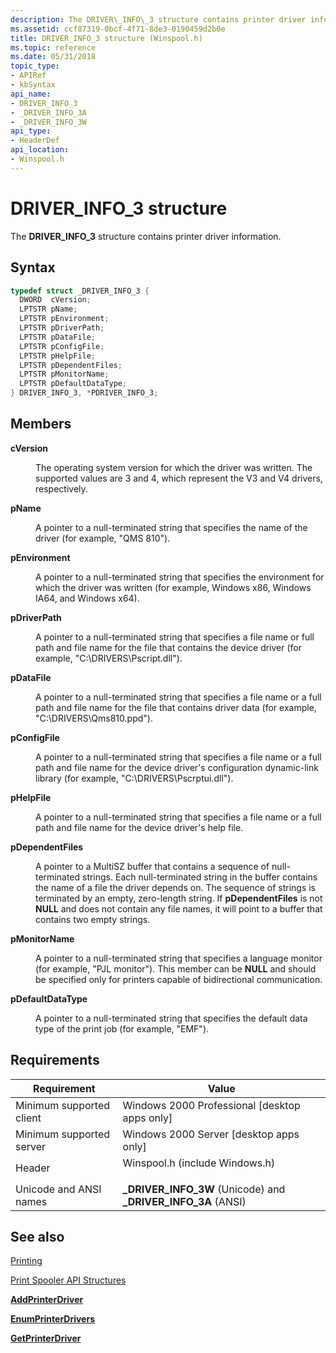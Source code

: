 ```yaml
---
description: The DRIVER\_INFO\_3 structure contains printer driver information.
ms.assetid: ccf87319-0bcf-4f71-8de3-0190459d2b0e
title: DRIVER_INFO_3 structure (Winspool.h)
ms.topic: reference
ms.date: 05/31/2018
topic_type: 
- APIRef
- kbSyntax
api_name: 
- DRIVER_INFO_3
- _DRIVER_INFO_3A
- _DRIVER_INFO_3W
api_type: 
- HeaderDef
api_location: 
- Winspool.h
---
```


# DRIVER\_INFO\_3 structure

The **DRIVER\_INFO\_3** structure contains printer driver information.

## Syntax


```C++
typedef struct _DRIVER_INFO_3 {
  DWORD  cVersion;
  LPTSTR pName;
  LPTSTR pEnvironment;
  LPTSTR pDriverPath;
  LPTSTR pDataFile;
  LPTSTR pConfigFile;
  LPTSTR pHelpFile;
  LPTSTR pDependentFiles;
  LPTSTR pMonitorName;
  LPTSTR pDefaultDataType;
} DRIVER_INFO_3, *PDRIVER_INFO_3;
```



## Members

<dl> <dt>

**cVersion**
</dt> <dd>

The operating system version for which the driver was written. The supported values are 3 and 4, which represent the V3 and V4 drivers, respectively.

</dd> <dt>

**pName**
</dt> <dd>

A pointer to a null-terminated string that specifies the name of the driver (for example, "QMS 810").

</dd> <dt>

**pEnvironment**
</dt> <dd>

A pointer to a null-terminated string that specifies the environment for which the driver was written (for example, Windows x86, Windows IA64, and Windows x64).

</dd> <dt>

**pDriverPath**
</dt> <dd>

A pointer to a null-terminated string that specifies a file name or full path and file name for the file that contains the device driver (for example, "C:\\DRIVERS\\Pscript.dll").

</dd> <dt>

**pDataFile**
</dt> <dd>

A pointer to a null-terminated string that specifies a file name or a full path and file name for the file that contains driver data (for example, "C:\\DRIVERS\\Qms810.ppd").

</dd> <dt>

**pConfigFile**
</dt> <dd>

A pointer to a null-terminated string that specifies a file name or a full path and file name for the device driver's configuration dynamic-link library (for example, "C:\\DRIVERS\\Pscrptui.dll").

</dd> <dt>

**pHelpFile**
</dt> <dd>

A pointer to a null-terminated string that specifies a file name or a full path and file name for the device driver's help file.

</dd> <dt>

**pDependentFiles**
</dt> <dd>

A pointer to a MultiSZ buffer that contains a sequence of null-terminated strings. Each null-terminated string in the buffer contains the name of a file the driver depends on. The sequence of strings is terminated by an empty, zero-length string. If **pDependentFiles** is not **NULL** and does not contain any file names, it will point to a buffer that contains two empty strings.

</dd> <dt>

**pMonitorName**
</dt> <dd>

A pointer to a null-terminated string that specifies a language monitor (for example, "PJL monitor"). This member can be **NULL** and should be specified only for printers capable of bidirectional communication.

</dd> <dt>

**pDefaultDataType**
</dt> <dd>

A pointer to a null-terminated string that specifies the default data type of the print job (for example, "EMF").

</dd> </dl>

## Requirements



| Requirement | Value |
|-------------------------------------|-----------------------------------------------------------------------------------------------------------|
| Minimum supported client<br/> | Windows 2000 Professional \[desktop apps only\]<br/>                                                |
| Minimum supported server<br/> | Windows 2000 Server \[desktop apps only\]<br/>                                                      |
| Header<br/>                   | <dl> <dt>Winspool.h (include Windows.h)</dt> </dl> |
| Unicode and ANSI names<br/>   | **\_DRIVER\_INFO\_3W** (Unicode) and **\_DRIVER\_INFO\_3A** (ANSI)<br/>                             |



## See also

<dl> <dt>

[Printing](printdocs-printing.md)
</dt> <dt>

[Print Spooler API Structures](printing-and-print-spooler-structures.md)
</dt> <dt>

[**AddPrinterDriver**](addprinterdriver.md)
</dt> <dt>

[**EnumPrinterDrivers**](enumprinterdrivers.md)
</dt> <dt>

[**GetPrinterDriver**](getprinterdriver.md)
</dt> </dl>

 

 




